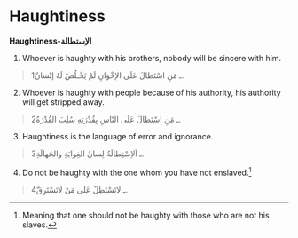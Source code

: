 Haughtiness
===========

**Haughtiness-الاِستطالة**

1. Whoever is haughty with his brothers, nobody will be sincere with
him.

> 1ـ مَنِ اسْتَطالَ عَلَى الإخْوانِ لَمْ يَخْـلُصْ لَهُ إنْسانٌ.

2. Whoever is haughty with people because of his authority, his
authority will get stripped away.

> 2ـ مَنِ اسْتَطالَ عَلَى النّاسِ بِقُدْرَتِهِ سُلِبَ القُدْرَةُ.

3. Haughtiness is the language of error and ignorance.

> 3ـ اَلاِسْتِطالَةُ لِسانُ الغِوايَةِ والجَهالَةِ.

4. Do not be haughty with the one whom you have not enslaved.[^1]

> 4ـ لاتَسْتَطِلْ عَلى مَنْ لاتَسْتَرِقَّ.

[^1]: Meaning that one should not be haughty with those who are not his
slaves.


